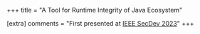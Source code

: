 +++
title = "A Tool for Runtime Integrity of Java Ecosystem"

[extra]
comments = "First presented at <a href='https://secdev.ieee.org/2023/home'>IEEE SecDev 2023</a>"
+++
